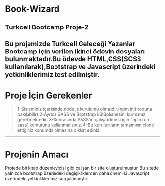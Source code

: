 # Book-Wizard
## Turkcell Bootcamp Proje-2
Bu projemizde Turkcell Geleceği Yazanlar Bootcamp için verilen ikinci ödevin dosyaları bulunmaktadır.Bu ödevde HTML,CSS(SCSS kullanılarak),Bootstrap ve Javascript üzerindeki yetkinliklerimiz test edilmiştir.
---
# Proje İçin Gerekenler
> 1-Sisteminiz içerisinde node.js kurulumu olmalıdır.(npm init koduna bakılabilir)
> 2-Ayrıca SASS ve Bootstrap kütüphanesini kurmanız gerekmektedir. 
> 3-Sonrasında SASS'ın çalışabilmesi için "npm run sass" komutunu kullanmalısınız.
> 4-Bu kurulumların tamamının clone ettiğiniz konumda olmasına dikkat ediniz. 
---
# Projenin Amacı
Projede bir kitap düzenleyicisi gibi çalışan bir site oluşturulmuştur. Bu sitede yalnızca bootstrap üzerindeki değişikliklerden daha önemlisi Javascript üzerindeki yetkinliklerimiz sorgulanmıştır.
